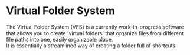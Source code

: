 # Virtual Folder System  
The Virtual Folder System (VFS) is a currently work-in-progress software that allows you to create 'virtual folders' that organize files from different file paths into one, easily organizable place.  
It is essentially a streamlined way of creating a folder full of shortcuts.
